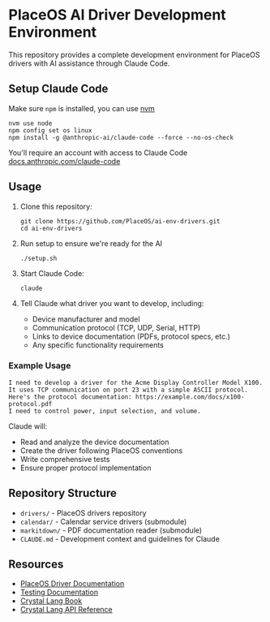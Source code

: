 # PlaceOS AI Driver Development Environment

This repository provides a complete development environment for PlaceOS drivers with AI assistance through Claude Code.

## Setup Claude Code

Make sure `npm` is installed, you can use [nvm](https://github.com/nvm-sh/nvm?tab=readme-ov-file#installing-and-updating)

```shell
nvm use node
npm config set os linux
npm install -g @anthropic-ai/claude-code --force --no-os-check
```

You'll require an account with access to Claude Code [docs.anthropic.com/claude-code](https://docs.anthropic.com/en/docs/claude-code/overview)

## Usage

1. Clone this repository:
   ```shell
   git clone https://github.com/PlaceOS/ai-env-drivers.git
   cd ai-env-drivers
   ```

2. Run setup to ensure we're ready for the AI
   ```shell
   ./setup.sh
   ```

3. Start Claude Code:
   ```shell
   claude
   ```

4. Tell Claude what driver you want to develop, including:
   - Device manufacturer and model
   - Communication protocol (TCP, UDP, Serial, HTTP)
   - Links to device documentation (PDFs, protocol specs, etc.)
   - Any specific functionality requirements

### Example Usage

```
I need to develop a driver for the Acme Display Controller Model X100. 
It uses TCP communication on port 23 with a simple ASCII protocol.
Here's the protocol documentation: https://example.com/docs/x100-protocol.pdf
I need to control power, input selection, and volume.
```

Claude will:
- Read and analyze the device documentation
- Create the driver following PlaceOS conventions
- Write comprehensive tests
- Ensure proper protocol implementation

## Repository Structure

- `drivers/` - PlaceOS drivers repository
- `calendar/` - Calendar service drivers (submodule)
- `markitdown/` - PDF documentation reader (submodule)
- `CLAUDE.md` - Development context and guidelines for Claude

## Resources

- [PlaceOS Driver Documentation](https://docs.placeos.com/tutorials/backend/write-a-driver)
- [Testing Documentation](https://docs.placeos.com/tutorials/backend/write-a-driver/testing-drivers)
- [Crystal Lang Book](https://crystal-lang.org/reference/latest/)
- [Crystal Lang API Reference](https://crystal-lang.org/api/latest/)
